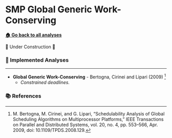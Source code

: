 # SMP Global Generic Work-Conserving

[**🏠 Go back to all analyses**](../../../README.md#-available-analyses)

🚧 Under Construction 🚧

### 🧪 Implemented Analyses

---

- **Global Generic Work-Conserving** - Bertogna, Cirinei and Lipari (2009) [^1]
    - *Constrained deadlines.*

### 📚 References

[^1]: M. Bertogna, M. Cirinei, and G. Lipari, “Schedulability Analysis of Global Scheduling Algorithms on Multiprocessor Platforms,” IEEE Transactions on Parallel and Distributed Systems, vol. 20, no. 4, pp. 553–566, Apr. 2009, doi: 10.1109/TPDS.2008.129.
